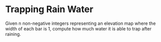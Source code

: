 # Trapping Rain Water

Given n non-negative integers representing an elevation map where the width of each bar is 1, compute how much water it is able to trap after raining.


